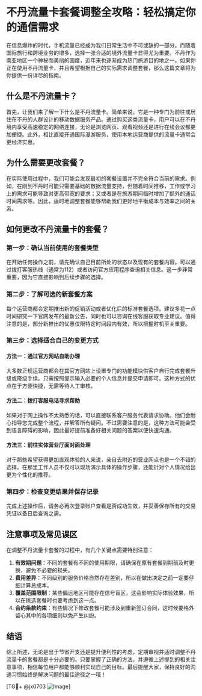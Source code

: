 # 不丹流量卡套餐调整全攻略：轻松搞定你的通信需求

在信息爆炸的时代，手机流量已经成为我们日常生活中不可或缺的一部分。而随着国际旅行和跨境业务的增多，选择一张合适的境外流量卡显得尤为重要。不丹作为南亚地区一个神秘而美丽的国度，近年来也逐渐成为热门旅游目的地之一。如果你正在使用不丹流量卡，并且希望根据自己的实际需求调整套餐，那么这篇文章将为你提供一份详尽的指南。

## 什么是不丹流量卡？

首先，让我们来了解一下什么是不丹流量卡。简单来说，它是一种专门为前往或居住在不丹的人群设计的移动数据服务产品。通过购买这类流量卡，用户可以在不丹境内享受高速稳定的网络连接，无论是浏览网页、观看视频还是进行在线会议都更加便捷。此外，相比直接开通国际漫游服务，使用本地运营商提供的流量卡通常会更经济实惠。

## 为什么需要更改套餐？

在实际使用过程中，我们可能会发现最初的套餐设置并不完全符合当前的需求。例如，在刚到不丹时可能只需要基础的数据流量支持，但随着时间推移，工作或学习上的需求可能导致对更高带宽的要求；又或者是在旅游期间临时增加了额外的通话时间需求等。因此，适时地调整套餐能够帮助我们更好地平衡成本与效率之间的关系。

## 如何更改不丹流量卡的套餐？

### 第一步：确认当前使用的套餐类型

在开始任何操作之前，请先确认自己目前所处的状态以及现有的套餐内容。可以通过拨打客服热线（通常为112）或者访问官方应用程序查询相关信息。这一步非常重要，因为它直接影响到后续步骤的选择。

### 第二步：了解可选的新套餐方案

每个运营商都会定期推出新的促销活动或者优化后的标准套餐选项。建议多花一点时间研究一下官网发布的最新公告，同时也可以咨询在线客服获取专业建议。值得注意的是，部分新推出的优惠仅限特定时间段内有效，所以把握时机至关重要。

### 第三步：选择适合自己的变更方式

#### 方法一：通过官方网站自助办理
大多数正规运营商都会在其官方网站上设置专门的功能模块供客户自行完成套餐升级或降级手续。只需按照提示输入必要的个人信息并提交申请即可。这种方式的优点在于方便快捷，无需等待人工审核。

#### 方法二：拨打客服电话寻求帮助
如果对于网上操作不太熟悉的话，可以直接联系客户服务代表请求协助。他们会耐心指导您完成整个流程，并解答所有疑问。不过需要注意的是，这种方法可能会受到语言障碍的影响，因此最好提前准备好相关问题的答案以便快速沟通。

#### 方法三：前往实体营业厅面对面处理
对于那些希望获得更加直观体验的人来说，亲自去附近的营业网点也是一个不错的选择。在那里工作人员不仅可以现场演示具体的操作步骤，还能针对个人情况给出更为个性化的推荐。

### 第四步：检查变更结果并保存记录
完成上述操作后，请务必再次登录账户查看是否成功生效，并妥善保存所有的交易凭证以备日后查询之需。

## 注意事项及常见误区

在调整不丹流量卡套餐的过程中，有几个关键点需要特别注意：

1. **有效期问题**：不同的套餐有不同的使用期限，请确保在原有套餐到期前及时更换，避免不必要的损失。
2. **费用差异**：不同级别的服务价格自然存在差别，所以在做出决定之前一定要仔细计算总成本。
3. **覆盖范围限制**：某些偏远地区可能存在信号盲区，这会影响实际体验效果，所以在挑选套餐时也要考虑到这一点。
4. **合约条款约束**：有些情况下修改套餐可能涉及到重新签订合同，这时候要格外留心其中的各项细则以免产生纠纷。

## 结语

综上所述，无论是出于节省开支还是提升便利性的考虑，定期审视并适时调整不丹流量卡的套餐都是十分必要的。只要掌握了正确的方法，并遵循上述提到的相关注意事项，相信每位用户都能够顺利实现自己的目标。最后提醒大家，保持良好的沟通习惯始终是解决问题的最佳途径之一哦！

[TG💪+ @jx0703 ![Image](https://github.com/user-attachments/assets/dbca1d08-cadb-493c-b0ec-ad6f7a83f270)]